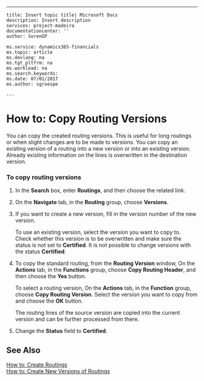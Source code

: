 ---
    title: Insert topic title| Microsoft Docs
    description: Insert description
    services: project-madeira
    documentationcenter: ''
    author: SorenGP

    ms.service: dynamics365-financials
    ms.topic: article
    ms.devlang: na
    ms.tgt_pltfrm: na
    ms.workload: na
    ms.search.keywords:
    ms.date: 07/01/2017
    ms.author: sgroespe

    ---
# How to: Copy Routing Versions
You can copy the created routing versions. This is useful for long routings or when slight changes are to be made to versions. You can copy an existing version of a routing into a new version or into an existing version. Already existing information on the lines is overwritten in the destination version.  
  
### To copy routing versions  
  
1.  In the **Search** box, enter **Routings**, and then choose the related link.  
  
2.  On the **Navigate** tab, in the **Routing** group, choose **Versions**.  
  
3.  If you want to create a new version, fill in the version number of the new version.  
  
     To use an existing version, select the version you want to copy to. Check whether this version is to be overwritten and make sure the status is not set to **Certified**. It is not possible to change versions with the status **Certified**.  
  
4.  To copy the standard routing, from the **Routing Version** window, On the **Actions** tab, in the **Functions** group, choose **Copy Routing Header**, and then choose the **Yes** button.  
  
     To select a routing version, On the **Actions** tab, in the **Function** group, choose **Copy Routing Version**. Select the version you want to copy from and choose the **OK** button.  
  
     The routing lines of the source version are copied into the current version and can be further processed from there.  
  
5.  Change the **Status** field to **Certified**.  
  
## See Also  
 [How to: Create Routings](../DesignAndEngineering/how-to-create-routings.md)   
 [How to: Create New Versions of Routings](../DesignAndEngineering/how-to-create-new-versions-of-routings.md)